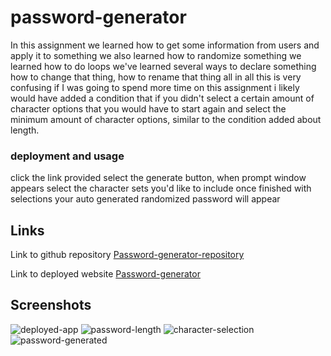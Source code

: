 # password-generator

In this assignment we learned how to get some information from users and apply it to something
we also learned how to randomize something
we learned how to do loops 
we've learned several ways to declare something
how to change that thing, how to rename that thing
all in all this is very confusing
if I was going to spend more time on this assignment i likely would have added a condition that if you didn't select a certain amount of character options that you would have to 
start again and select the minimum amount of character options, similar to the condition added about length.

### deployment and usage

 click the link provided
 select the generate button, when prompt window appears select the character sets you'd like to include
 once finished with selections your auto generated randomized password will appear

 ## Links

Link to github repository [Password-generator-repository](https://github.com/batemanz/password-generator.git)

Link to deployed website [Password-generator](https://batemanz.github.io/password-generator/)

 ## Screenshots

![deployed-app](/images/screen1.png)
![password-length](/images/screen2.png)
![character-selection](/images/screen3.png)
![password-generated](/images/screen4.png)

